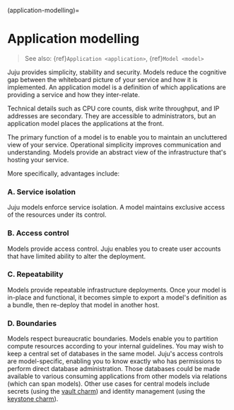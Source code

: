 (application-modelling)=
# Application modelling

> See also: {ref}`Application <application>`, {ref}`Model <model>`

Juju provides simplicity, stability and security. Models reduce the cognitive gap between the whiteboard picture of your service and how it is implemented. An application model is a definition of which applications are providing a service and how they inter-relate.

Technical details such as CPU core counts, disk write throughput, and IP addresses are secondary. They are accessible to administrators, but an application model places the applications at the front.

The primary function of a model is to enable you to maintain an uncluttered view of your service. Operational simplicity improves communication and understanding. Models provide an abstract view of the infrastructure that's hosting your service. 

More specifically, advantages include:

<a id="model-offer-isolation"></a>
### A. Service isolation

Juju models enforce service isolation. A model maintains exclusive access of the resources under its control.

<a id="model-offer-control"></a>
### B. Access control

Models provide access control. Juju enables you to create user accounts that have limited ability to alter the deployment. 

<a id="model-offer-repeat"></a>
### C. Repeatability 

Models provide repeatable infrastructure deployments. Once your model is in-place and functional, it becomes simple to export a model's definition as a bundle, then re-deploy that model in another host. 

<a id="model-offer-boundaries"></a>
### D. Boundaries 

Models respect bureaucratic boundaries. Models enable you to partition compute resources according to your internal guidelines. You may wish to keep a central set of databases in the same model. Juju's access controls are model-specific, enabling you to know exactly who has permissions to perform direct database administration. Those databases could be made available to various consuming applications from other models via relations (which can span models). Other use cases for central models include secrets (using the [vault charm](https://jaas.ai/vault/)) and identity management (using the [keystone charm](https://jaas.ai/keystone)).

